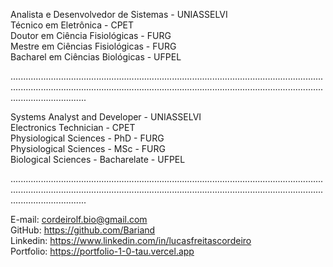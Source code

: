 Analista e Desenvolvedor de Sistemas - UNIASSELVI <br>
Técnico em Eletrônica - CPET <br>
Doutor em Ciência Fisiológicas - FURG <br>
Mestre em Ciências Fisiológicas - FURG <br>
Bacharel em Ciências Biológicas  - UFPEL

......................................................................................................................................................................................................................................................................................

Systems Analyst and Developer - UNIASSELVI <br>
Electronics Technician - CPET <br>
Physiological Sciences - PhD - FURG <br>
Physiological Sciences - MSc - FURG <br>
Biological Sciences - Bacharelate - UFPEL <br>

......................................................................................................................................................................................................................................................................................

E-mail: cordeirolf.bio@gmail.com <br>
GitHub: https://github.com/Bariand <br>
Linkedin: https://www.linkedin.com/in/lucasfreitascordeiro <br>
Portfolio: https://portfolio-1-0-tau.vercel.app
